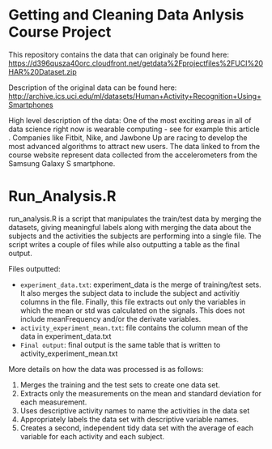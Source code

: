 Getting and Cleaning Data Anlysis Course Project
===========================

This repository contains the data that can originaly be found here:  https://d396qusza40orc.cloudfront.net/getdata%2Fprojectfiles%2FUCI%20HAR%20Dataset.zip

Description of the original data can be found here:
http://archive.ics.uci.edu/ml/datasets/Human+Activity+Recognition+Using+Smartphones

High level description of the data:
One of the most exciting areas in all of data science right now is wearable computing - see for example  this article . Companies like Fitbit, Nike, and Jawbone Up are racing to develop the most advanced algorithms to attract new users. The data linked to from the course website represent data collected from the accelerometers from the Samsung Galaxy S smartphone.

Run_Analysis.R
===========================
run_analysis.R is a script that manipulates the train/test data by merging the datasets, giving meaningful labels along with merging the data about the subjects and the activities the subjects are performing into a single file. The script writes a couple of files while also outputting a table as the final output.

Files outputted: 
* `experiment_data.txt`: experiment_data is the merge of training/test sets. It also merges the subject data to include the subject and activitiy columns in the file. Finally, this file extracts out only the variables in which the mean or std was calculated on the signals. This does not include meanFrequency and/or the derivate variables.
* `activity_experiment_mean.txt`: file contains the column mean of the data in experiment_data.txt
* `Final output`: final output is the same table that is written to activity_experiment_mean.txt

More details on how the data was processed is as follows:
1. Merges the training and the test sets to create one data set.
2. Extracts only the measurements on the mean and standard deviation for each measurement. 
3. Uses descriptive activity names to name the activities in the data set
4. Appropriately labels the data set with descriptive variable names. 
5. Creates a second, independent tidy data set with the average of each variable for each activity and each subject. 


